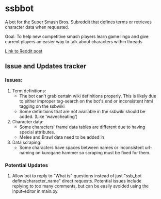 # ssbbot
A bot for the Super Smash Bros. Subreddit that defines terms or retrieves character data when requested.

Goal: To help new competitive smash players learn game lingo and give current players an easier way to talk about characters within threads

<a class="card-button" href="https://www.reddit.com/r/smashbros/comments/6v7fy3/introducing_the_new_and_improved_20xxbot_ssb_bot/">Link to Reddit post</a>



<h2>Issue and Updates tracker</h2>
<h3>Issues:</h3>
<ol>
  <li>Term definitions: 
    <ul>
      <li>The bot can't grab certain wiki definitions properly. This is likely due to either improper tag-search on the bot's end or inconsistent html tagging on the ssbwiki</li>
      <li>Some definitions that are not available in the ssbwiki should be added. (Like 'wavecheating')</li>
    </ul>
  <li>Character data: 
    <ul>
      <li>Some characters' frame data tables are different due to having special attributes.</li>
      <li>Melee and Brawl data need to be added in</li>
    </ul>
  <li>Data scraping: 
   <ul>
      <li>  Some characters have spaces between names or inconsistent url-naming on kurogane hammer so scraping must be fixed for them.</li>
    </ul>
</ol>

<h3>Potential Updates</h3>
<ol>
  <li>
    Allow bot to reply to "What is" questions instead of just "ssb_bot define/character_name" direct requests. Potential issues include replying to too many comments, but can be easily avoided using the input-editor in main.py.
  </li>
</ol>
